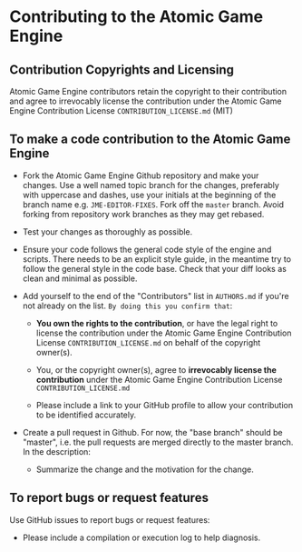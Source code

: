 Contributing to the Atomic Game Engine
=======================

Contribution Copyrights and Licensing
------------------------

Atomic Game Engine contributors retain the copyright to their contribution and agree to irrevocably license the contribution under the Atomic Game Engine Contribution License `CONTRIBUTION_LICENSE.md` (MIT)

To make a code contribution to the Atomic Game Engine
--------------------------------------

* Fork the Atomic Game Engine Github repository and make your changes.  Use a well named topic branch for the changes, preferably with uppercase and dashes, use your initials at the beginning of the branch name e.g. `JME-EDITOR-FIXES`.  Fork off the `master` branch.  Avoid forking from repository work branches as they may get rebased.

* Test your changes as thoroughly as possible.

* Ensure your code follows the general code style of the engine and scripts.  There needs to be an explicit style guide, in the meantime try to follow the general style in the code base.  Check that your diff looks as clean and minimal as possible.

* Add yourself to the end of the "Contributors" list in `AUTHORS.md` if you're not already on the list.  `By doing this you confirm that`:

  - **You own the rights to the contribution**, or have the legal right to
    license the contribution under the Atomic Game Engine Contribution License `CONTRIBUTION_LICENSE.md` on behalf of the copyright owner(s).

  - You, or the copyright owner(s), agree to **irrevocably license the contribution** under the Atomic Game Engine Contribution License `CONTRIBUTION_LICENSE.md`

  - Please include a link to your GitHub profile to allow your contribution to be identified accurately.

* Create a pull request in Github.  For now, the "base branch" should be
  "master", i.e. the pull requests are merged directly to the master branch.
  In the description:

  - Summarize the change and the motivation for the change.

To report bugs or request features
----------------------------------

Use GitHub issues to report bugs or request features:

* Please include a compilation or execution log to help diagnosis.
